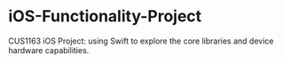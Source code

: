 # iOS-Functionality-Project
CUS1163 iOS Project: using Swift to explore the core libraries and device hardware capabilities.
